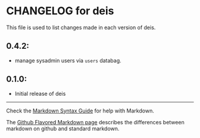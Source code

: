# CHANGELOG for deis

This file is used to list changes made in each version of deis.

## 0.4.2:

* manage sysadmin users via `users` databag.

## 0.1.0:

* Initial release of deis

- - -
Check the [Markdown Syntax Guide](http://daringfireball.net/projects/markdown/syntax) for help with Markdown.

The [Github Flavored Markdown page](http://github.github.com/github-flavored-markdown/) describes the differences between markdown on github and standard markdown.
